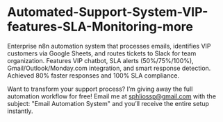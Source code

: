 # Automated-Support-System-VIP-features-SLA-Monitoring-more
Enterprise n8n automation system that processes emails, identifies VIP customers via Google Sheets, and routes tickets to Slack for team organization. Features VIP chatbot, SLA alerts (50%/75%/100%), Gmail/Outlook/Monday.com integration, and smart response detection. Achieved 80% faster responses and 100% SLA compliance.

Want to transform your support process?
I’m giving away the full automation workflow for free!
Email me at sphliossp@gmail.com
 with the subject:
"Email Automation System" and you’ll receive the entire setup instantly.
